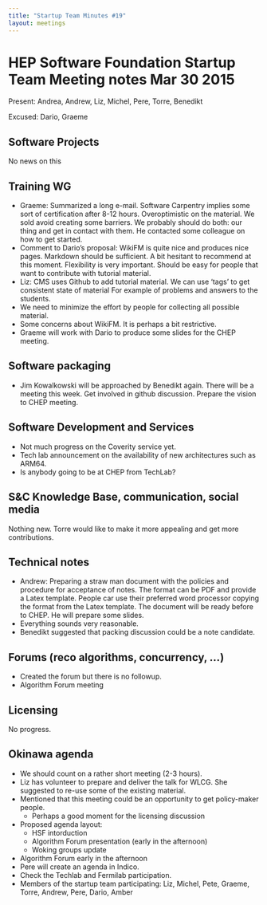 ```yaml
---
title: "Startup Team Minutes #19"
layout: meetings
---
```


# HEP Software Foundation Startup Team Meeting notes Mar 30 2015

Present: Andrea, Andrew, Liz, Michel, Pere, Torre, Benedikt

Excused: Dario, Graeme

## Software Projects
  No news on this

## Training WG
 - Graeme: Summarized a long e-mail. Software Carpentry implies some sort of certification after 8-12 hours. Overoptimistic on the material. We sold avoid creating some barriers.  We probably should do both: our thing and get in contact with them. He contacted some colleague on how to get started.
 - Comment to Dario’s proposal: WikiFM is quite nice and produces nice pages. Markdown should be sufficient. A bit hesitant to recommend at this moment. Flexibility is very important. Should be easy for people that want to contribute with tutorial material.
 - Liz: CMS uses Github to add tutorial material. We can use ‘tags’ to get consistent state of material For example of problems and answers to the students.
 - We need to minimize the effort by people for collecting all possible material.
 - Some concerns about WikiFM. It is perhaps a bit restrictive.
 - Graeme will work with Dario to produce some slides for the CHEP meeting.

## Software packaging
 - Jim Kowalkowski will be approached by Benedikt again. There will be a meeting this week. Get involved in github discussion.
Prepare the vision to CHEP meeting.

## Software Development and Services
 - Not much progress on the Coverity service yet.
 - Tech lab announcement on the availability of new architectures such as ARM64.
 - Is anybody going to be at CHEP from TechLab?

## S&C Knowledge Base, communication, social media
Nothing new. Torre would like to make it more appealing and get more contributions.

## Technical notes
 - Andrew: Preparing a straw man document with the policies and procedure for acceptance of notes. The format can be PDF and provide a Latex template. People car use their preferred word processor copying the format from the Latex template.  The document will be ready before to CHEP. He will prepare some slides.
 - Everything sounds very reasonable.
 - Benedikt suggested that packing discussion could be a note candidate.

## Forums (reco algorithms, concurrency, ...)
 - Created the forum but there is no followup.
 - Algorithm Forum meeting

## Licensing
No progress.

## Okinawa agenda

 - We should count on a rather short meeting (2-3 hours).
 - Liz has volunteer to prepare and deliver the talk for WLCG. She suggested to re-use some of the existing material.
 - Mentioned that this meeting could be an opportunity to get policy-maker people.
    - Perhaps a good moment for the licensing discussion
 - Proposed agenda layout:
    - HSF intorduction
    - Algorithm Forum presentation (early in the afternoon)
    - Woking groups update
 - Algorithm Forum  early in the afternoon
 - Pere will create an agenda in Indico.
 - Check the Techlab and Fermilab participation.
 - Members of the startup team participating: Liz, Michel, Pete, Graeme, Torre, Andrew, Pere, Dario, Amber
